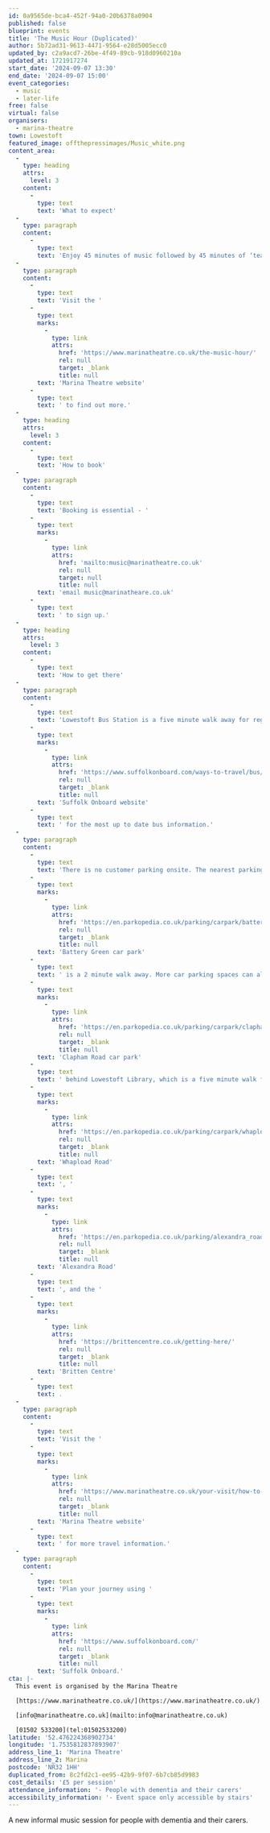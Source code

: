 ```yaml
---
id: 0a9565de-bca4-452f-94a0-20b6378a0904
published: false
blueprint: events
title: 'The Music Hour (Duplicated)'
author: 5b72ad31-9613-4471-9564-e28d5005ecc0
updated_by: c2a9acd7-26be-4f49-89cb-918d0960210a
updated_at: 1721917274
start_date: '2024-09-07 13:30'
end_date: '2024-09-07 15:00'
event_categories:
  - music
  - later-life
free: false
virtual: false
organisers:
  - marina-theatre
town: Lowestoft
featured_image: offthepressimages/Music_white.png
content_area:
  -
    type: heading
    attrs:
      level: 3
    content:
      -
        type: text
        text: 'What to expect'
  -
    type: paragraph
    content:
      -
        type: text
        text: 'Enjoy 45 minutes of music followed by 45 minutes of ‘tea and chatter’ in a relaxed and friendly environment. As well as being a fun activity for people with dementia, this group is a great respite and support for carers to enjoy as well.'
  -
    type: paragraph
    content:
      -
        type: text
        text: 'Visit the '
      -
        type: text
        marks:
          -
            type: link
            attrs:
              href: 'https://www.marinatheatre.co.uk/the-music-hour/'
              rel: null
              target: _blank
              title: null
        text: 'Marina Theatre website'
      -
        type: text
        text: ' to find out more.'
  -
    type: heading
    attrs:
      level: 3
    content:
      -
        type: text
        text: 'How to book'
  -
    type: paragraph
    content:
      -
        type: text
        text: 'Booking is essential - '
      -
        type: text
        marks:
          -
            type: link
            attrs:
              href: 'mailto:music@marinatheatre.co.uk'
              rel: null
              target: null
              title: null
        text: 'email music@marinatheare.co.uk'
      -
        type: text
        text: ' to sign up.'
  -
    type: heading
    attrs:
      level: 3
    content:
      -
        type: text
        text: 'How to get there'
  -
    type: paragraph
    content:
      -
        type: text
        text: 'Lowestoft Bus Station is a five minute walk away for regular services to and from Norwich, Great Yarmouth and Southwold. Visit the '
      -
        type: text
        marks:
          -
            type: link
            attrs:
              href: 'https://www.suffolkonboard.com/ways-to-travel/bus/'
              rel: null
              target: _blank
              title: null
        text: 'Suffolk Onboard website'
      -
        type: text
        text: ' for the most up to date bus information.'
  -
    type: paragraph
    content:
      -
        type: text
        text: 'There is no customer parking onsite. The nearest parking is '
      -
        type: text
        marks:
          -
            type: link
            attrs:
              href: 'https://en.parkopedia.co.uk/parking/carpark/battery_green/nr32/east_suffolk/?arriving=202404291000&leaving=202404291200'
              rel: null
              target: _blank
              title: null
        text: 'Battery Green car park'
      -
        type: text
        text: ' is a 2 minute walk away. More car parking spaces can also be found at '
      -
        type: text
        marks:
          -
            type: link
            attrs:
              href: 'https://en.parkopedia.co.uk/parking/carpark/clapham_road/nr32/east_suffolk/?arriving=202404291000&leaving=202404291200'
              rel: null
              target: _blank
              title: null
        text: 'Clapham Road car park'
      -
        type: text
        text: ' behind Lowestoft Library, which is a five minute walk from the Theatre. Long Stay parking is available at '
      -
        type: text
        marks:
          -
            type: link
            attrs:
              href: 'https://en.parkopedia.co.uk/parking/carpark/whapload_road/nr32/east_suffolk/?arriving=202404291000&leaving=202404291200'
              rel: null
              target: _blank
              title: null
        text: 'Whapload Road'
      -
        type: text
        text: ', '
      -
        type: text
        marks:
          -
            type: link
            attrs:
              href: 'https://en.parkopedia.co.uk/parking/alexandra_road_lowestoft/?arriving=202404291000&leaving=202404291200'
              rel: null
              target: _blank
              title: null
        text: 'Alexandra Road'
      -
        type: text
        text: ', and the '
      -
        type: text
        marks:
          -
            type: link
            attrs:
              href: 'https://brittencentre.co.uk/getting-here/'
              rel: null
              target: _blank
              title: null
        text: 'Britten Centre'
      -
        type: text
        text: .
  -
    type: paragraph
    content:
      -
        type: text
        text: 'Visit the '
      -
        type: text
        marks:
          -
            type: link
            attrs:
              href: 'https://www.marinatheatre.co.uk/your-visit/how-to-find-us/'
              rel: null
              target: _blank
              title: null
        text: 'Marina Theatre website'
      -
        type: text
        text: ' for more travel information.'
  -
    type: paragraph
    content:
      -
        type: text
        text: 'Plan your journey using '
      -
        type: text
        marks:
          -
            type: link
            attrs:
              href: 'https://www.suffolkonboard.com/'
              rel: null
              target: _blank
              title: null
        text: 'Suffolk Onboard.'
cta: |-
  This event is organised by the Marina Theatre

  [https://www.marinatheatre.co.uk/](https://www.marinatheatre.co.uk/)

  [info@marinatheatre.co.uk](mailto:info@marinatheatre.co.uk)

  [01502 533200](tel:01502533200)
latitude: '52.476224368902734'
longitude: '1.7535812837893907'
address_line_1: 'Marina Theatre'
address_line_2: Marina
postcode: 'NR32 1HH'
duplicated_from: 8c2fd2c1-ee95-42b9-9f07-6b7cb85d9983
cost_details: '£5 per session'
attendance_information: '- People with dementia and their carers'
accessibility_information: '- Event space only accessible by stairs'
---
```

A new informal music session for people with dementia and their carers.